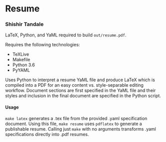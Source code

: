 # Resume
### Shishir Tandale

LaTeX, Python, and YaML required to build `out/resume.pdf`.

Requires the following technologies:
- TeXLive
- Makefile
- Python 3.6
- PyYAML

Uses Python to interpret a resume YaML file and produce LaTeX which is compiled
into a PDF for an easy content vs. style-separable editing workflow. Document
sections are first specified in the YaML file and their styles and inclusion in the
final document are specified in the Python script.

#### Usage
`make latex` generates a .tex file from the provided .yaml specification document. Using this file, `make resume` uses `pdflatex` to generate a publishable resume. Calling just `make` with no arguments transforms .yaml specifications directly into .pdf resumes.
